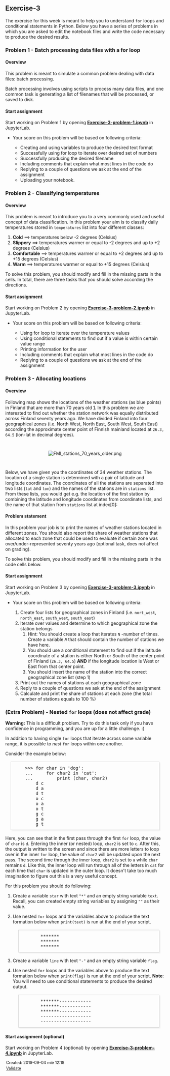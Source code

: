 <?xml version="1.0" encoding="utf-8"?>
<!DOCTYPE html PUBLIC "-//W3C//DTD XHTML 1.0 Strict//EN"
"http://www.w3.org/TR/xhtml1/DTD/xhtml1-strict.dtd">
<html xmlns="http://www.w3.org/1999/xhtml" lang="en" xml:lang="en">
<head>
<!-- 2019-09-04 mié 12:18 -->
<meta http-equiv="Content-Type" content="text/html;charset=utf-8" />
<meta name="viewport" content="width=device-width, initial-scale=1" />
<title>&lrm;</title>
<meta name="generator" content="Org mode" />
<style type="text/css">
 <!--/*--><![CDATA[/*><!--*/
  .title  { text-align: center;
             margin-bottom: .2em; }
  .subtitle { text-align: center;
              font-size: medium;
              font-weight: bold;
              margin-top:0; }
  .todo   { font-family: monospace; color: red; }
  .done   { font-family: monospace; color: green; }
  .priority { font-family: monospace; color: orange; }
  .tag    { background-color: #eee; font-family: monospace;
            padding: 2px; font-size: 80%; font-weight: normal; }
  .timestamp { color: #bebebe; }
  .timestamp-kwd { color: #5f9ea0; }
  .org-right  { margin-left: auto; margin-right: 0px;  text-align: right; }
  .org-left   { margin-left: 0px;  margin-right: auto; text-align: left; }
  .org-center { margin-left: auto; margin-right: auto; text-align: center; }
  .underline { text-decoration: underline; }
  #postamble p, #preamble p { font-size: 90%; margin: .2em; }
  p.verse { margin-left: 3%; }
  pre {
    border: 1px solid #ccc;
    box-shadow: 3px 3px 3px #eee;
    padding: 8pt;
    font-family: monospace;
    overflow: auto;
    margin: 1.2em;
  }
  pre.src {
    position: relative;
    overflow: visible;
    padding-top: 1.2em;
  }
  pre.src:before {
    display: none;
    position: absolute;
    background-color: white;
    top: -10px;
    right: 10px;
    padding: 3px;
    border: 1px solid black;
  }
  pre.src:hover:before { display: inline;}
  /* Languages per Org manual */
  pre.src-asymptote:before { content: 'Asymptote'; }
  pre.src-awk:before { content: 'Awk'; }
  pre.src-C:before { content: 'C'; }
  /* pre.src-C++ doesn't work in CSS */
  pre.src-clojure:before { content: 'Clojure'; }
  pre.src-css:before { content: 'CSS'; }
  pre.src-D:before { content: 'D'; }
  pre.src-ditaa:before { content: 'ditaa'; }
  pre.src-dot:before { content: 'Graphviz'; }
  pre.src-calc:before { content: 'Emacs Calc'; }
  pre.src-emacs-lisp:before { content: 'Emacs Lisp'; }
  pre.src-fortran:before { content: 'Fortran'; }
  pre.src-gnuplot:before { content: 'gnuplot'; }
  pre.src-haskell:before { content: 'Haskell'; }
  pre.src-hledger:before { content: 'hledger'; }
  pre.src-java:before { content: 'Java'; }
  pre.src-js:before { content: 'Javascript'; }
  pre.src-latex:before { content: 'LaTeX'; }
  pre.src-ledger:before { content: 'Ledger'; }
  pre.src-lisp:before { content: 'Lisp'; }
  pre.src-lilypond:before { content: 'Lilypond'; }
  pre.src-lua:before { content: 'Lua'; }
  pre.src-matlab:before { content: 'MATLAB'; }
  pre.src-mscgen:before { content: 'Mscgen'; }
  pre.src-ocaml:before { content: 'Objective Caml'; }
  pre.src-octave:before { content: 'Octave'; }
  pre.src-org:before { content: 'Org mode'; }
  pre.src-oz:before { content: 'OZ'; }
  pre.src-plantuml:before { content: 'Plantuml'; }
  pre.src-processing:before { content: 'Processing.js'; }
  pre.src-python:before { content: 'Python'; }
  pre.src-R:before { content: 'R'; }
  pre.src-ruby:before { content: 'Ruby'; }
  pre.src-sass:before { content: 'Sass'; }
  pre.src-scheme:before { content: 'Scheme'; }
  pre.src-screen:before { content: 'Gnu Screen'; }
  pre.src-sed:before { content: 'Sed'; }
  pre.src-sh:before { content: 'shell'; }
  pre.src-sql:before { content: 'SQL'; }
  pre.src-sqlite:before { content: 'SQLite'; }
  /* additional languages in org.el's org-babel-load-languages alist */
  pre.src-forth:before { content: 'Forth'; }
  pre.src-io:before { content: 'IO'; }
  pre.src-J:before { content: 'J'; }
  pre.src-makefile:before { content: 'Makefile'; }
  pre.src-maxima:before { content: 'Maxima'; }
  pre.src-perl:before { content: 'Perl'; }
  pre.src-picolisp:before { content: 'Pico Lisp'; }
  pre.src-scala:before { content: 'Scala'; }
  pre.src-shell:before { content: 'Shell Script'; }
  pre.src-ebnf2ps:before { content: 'ebfn2ps'; }
  /* additional language identifiers per "defun org-babel-execute"
       in ob-*.el */
  pre.src-cpp:before  { content: 'C++'; }
  pre.src-abc:before  { content: 'ABC'; }
  pre.src-coq:before  { content: 'Coq'; }
  pre.src-groovy:before  { content: 'Groovy'; }
  /* additional language identifiers from org-babel-shell-names in
     ob-shell.el: ob-shell is the only babel language using a lambda to put
     the execution function name together. */
  pre.src-bash:before  { content: 'bash'; }
  pre.src-csh:before  { content: 'csh'; }
  pre.src-ash:before  { content: 'ash'; }
  pre.src-dash:before  { content: 'dash'; }
  pre.src-ksh:before  { content: 'ksh'; }
  pre.src-mksh:before  { content: 'mksh'; }
  pre.src-posh:before  { content: 'posh'; }
  /* Additional Emacs modes also supported by the LaTeX listings package */
  pre.src-ada:before { content: 'Ada'; }
  pre.src-asm:before { content: 'Assembler'; }
  pre.src-caml:before { content: 'Caml'; }
  pre.src-delphi:before { content: 'Delphi'; }
  pre.src-html:before { content: 'HTML'; }
  pre.src-idl:before { content: 'IDL'; }
  pre.src-mercury:before { content: 'Mercury'; }
  pre.src-metapost:before { content: 'MetaPost'; }
  pre.src-modula-2:before { content: 'Modula-2'; }
  pre.src-pascal:before { content: 'Pascal'; }
  pre.src-ps:before { content: 'PostScript'; }
  pre.src-prolog:before { content: 'Prolog'; }
  pre.src-simula:before { content: 'Simula'; }
  pre.src-tcl:before { content: 'tcl'; }
  pre.src-tex:before { content: 'TeX'; }
  pre.src-plain-tex:before { content: 'Plain TeX'; }
  pre.src-verilog:before { content: 'Verilog'; }
  pre.src-vhdl:before { content: 'VHDL'; }
  pre.src-xml:before { content: 'XML'; }
  pre.src-nxml:before { content: 'XML'; }
  /* add a generic configuration mode; LaTeX export needs an additional
     (add-to-list 'org-latex-listings-langs '(conf " ")) in .emacs */
  pre.src-conf:before { content: 'Configuration File'; }

  table { border-collapse:collapse; }
  caption.t-above { caption-side: top; }
  caption.t-bottom { caption-side: bottom; }
  td, th { vertical-align:top;  }
  th.org-right  { text-align: center;  }
  th.org-left   { text-align: center;   }
  th.org-center { text-align: center; }
  td.org-right  { text-align: right;  }
  td.org-left   { text-align: left;   }
  td.org-center { text-align: center; }
  dt { font-weight: bold; }
  .footpara { display: inline; }
  .footdef  { margin-bottom: 1em; }
  .figure { padding: 1em; }
  .figure p { text-align: center; }
  .equation-container {
    display: table;
    text-align: center;
    width: 100%;
  }
  .equation {
    vertical-align: middle;
  }
  .equation-label {
    display: table-cell;
    text-align: right;
    vertical-align: middle;
  }
  .inlinetask {
    padding: 10px;
    border: 2px solid gray;
    margin: 10px;
    background: #ffffcc;
  }
  #org-div-home-and-up
   { text-align: right; font-size: 70%; white-space: nowrap; }
  textarea { overflow-x: auto; }
  .linenr { font-size: smaller }
  .code-highlighted { background-color: #ffff00; }
  .org-info-js_info-navigation { border-style: none; }
  #org-info-js_console-label
    { font-size: 10px; font-weight: bold; white-space: nowrap; }
  .org-info-js_search-highlight
    { background-color: #ffff00; color: #000000; font-weight: bold; }
  .org-svg { width: 90%; }
  /*]]>*/-->
</style>
<script type="text/javascript">
/*
@licstart  The following is the entire license notice for the
JavaScript code in this tag.

Copyright (C) 2012-2019 Free Software Foundation, Inc.

The JavaScript code in this tag is free software: you can
redistribute it and/or modify it under the terms of the GNU
General Public License (GNU GPL) as published by the Free Software
Foundation, either version 3 of the License, or (at your option)
any later version.  The code is distributed WITHOUT ANY WARRANTY;
without even the implied warranty of MERCHANTABILITY or FITNESS
FOR A PARTICULAR PURPOSE.  See the GNU GPL for more details.

As additional permission under GNU GPL version 3 section 7, you
may distribute non-source (e.g., minimized or compacted) forms of
that code without the copy of the GNU GPL normally required by
section 4, provided you include this license notice and a URL
through which recipients can access the Corresponding Source.


@licend  The above is the entire license notice
for the JavaScript code in this tag.
*/
<!--/*--><![CDATA[/*><!--*/
 function CodeHighlightOn(elem, id)
 {
   var target = document.getElementById(id);
   if(null != target) {
     elem.cacheClassElem = elem.className;
     elem.cacheClassTarget = target.className;
     target.className = "code-highlighted";
     elem.className   = "code-highlighted";
   }
 }
 function CodeHighlightOff(elem, id)
 {
   var target = document.getElementById(id);
   if(elem.cacheClassElem)
     elem.className = elem.cacheClassElem;
   if(elem.cacheClassTarget)
     target.className = elem.cacheClassTarget;
 }
/*]]>*///-->
</script>
</head>
<body>
<div id="content">
<div id="outline-container-orgd0a45d0" class="outline-2">
<h2 id="orgd0a45d0">Exercise-3</h2>
<div class="outline-text-2" id="text-orgd0a45d0">
<p>
The exercise for this week is meant to help you to understand <code>for</code> loops and
conditional statements in Python. Below you have a series of problems in which
you are asked to edit the notebook files and write the code necessary to produce
the desired results.
</p>
</div>

<div id="outline-container-org0ff9ec3" class="outline-3">
<h3 id="org0ff9ec3">Problem 1 - Batch processing data files with a for loop</h3>
<div class="outline-text-3" id="text-org0ff9ec3">
</div>
<div id="outline-container-org261b666" class="outline-4">
<h4 id="org261b666">Overview</h4>
<div class="outline-text-4" id="text-org261b666">
<p>
This problem is meant to simulate a common problem dealing with data files:
batch processing.
</p>

<p>
Batch processing involves using scripts to process many data files, and one
common task is generating a list of filenames that will be processed, or saved
to disk.
</p>
</div>
</div>

<div id="outline-container-org70e72c2" class="outline-4">
<h4 id="org70e72c2">Start assignment</h4>
<div class="outline-text-4" id="text-org70e72c2">
<p>
Start working on Problem 1 by opening <a 
href="Exercise-3-problem-1.ipynb"><b>Exercise-3-problem-1.ipynb</b></a> in
JupyterLab.
</p>
</div>

<ul class="org-ul">
<li><a id="org5a4a939"></a>Your score on this problem will be based on following criteria:<br />
<div class="outline-text-5" id="text-org5a4a939">
<ul class="org-ul">
<li>Creating and using variables to produce the desired text format</li>
<li>Successfully using for loop to iterate over desired set of numbers</li>
<li>Successfully producing the desired filename</li>
<li>Including comments that explain what most lines in the code do</li>
<li>Replying to a couple of questions we ask at the end of the assignment</li>
<li>Uploading your notebook.</li>
</ul>
</div>
</li>
</ul>
</div>
</div>

<div id="outline-container-orgdd7916d" class="outline-3">
<h3 id="orgdd7916d">Problem 2 - Classifying temperatures</h3>
<div class="outline-text-3" id="text-orgdd7916d">
</div>
<div id="outline-container-org3145638" class="outline-4">
<h4 id="org3145638">Overview</h4>
<div class="outline-text-4" id="text-org3145638">
<p>
This problem is meant to introduce you to a very commonly used and useful
concept of data classification. In this problem your aim is to classify daily
temperatures stored in <code>temperatures</code> list into four different classes:
</p>

<ol class="org-ol">
<li><b>Cold</b> ==&gt; temperatures below -2 degrees (Celsius)</li>
<li><b>Slippery</b> ==&gt; temperatures warmer or equal to -2 degrees and up to +2
degrees (Celsius)</li>
<li><b>Comfortable</b> ==&gt; temperatures warmer or equal to +2 degrees and up to +15
degrees (Celsius)</li>
<li><b>Warm</b> ==&gt; temperatures warmer or equal to +15 degrees (Celsius)</li>
</ol>

<p>
To solve this problem, you should modify and fill in the missing parts in the
cells. In total, there are three tasks that you should solve according the
directions.
</p>
</div>
</div>

<div id="outline-container-org252c131" class="outline-4">
<h4 id="org252c131">Start assignment</h4>
<div class="outline-text-4" id="text-org252c131">
<p>
Start working on Problem 2 by opening <a 
href="Exercise-3-problem-2.ipynb"><b>Exercise-3-problem-2.ipynb</b></a> in
JupyterLab.
</p>
</div>

<ul class="org-ul">
<li><a id="orgef7529d"></a>Your score on this problem will be based on following criteria:<br />
<div class="outline-text-5" id="text-orgef7529d">
<ul class="org-ul">
<li>Using for loop to iterate over the temperature values</li>
<li>Using conditional statements to find out if a value is within certain value
range</li>
<li>Printing information for the user</li>
<li>Including comments that explain what most lines in the code do</li>
<li>Replying to a couple of questions we ask at the end of the assignment</li>
</ul>
</div>
</li>
</ul>
</div>
</div>

<div id="outline-container-org7b9dda1" class="outline-3">
<h3 id="org7b9dda1">Problem 3 - Allocating locations</h3>
<div class="outline-text-3" id="text-org7b9dda1">
</div>
<div id="outline-container-org19b94d5" class="outline-4">
<h4 id="org19b94d5">Overview</h4>
<div class="outline-text-4" id="text-org19b94d5">
<p>
Following map shows the locations of the weather stations (as blue points) in
Finland that are more than 70 years old <a href="The locations and the age of weather stations were obtained 
from: http://en.ilmatieteenlaitos.fi/observation-stations">1</a>.  In this problem we are interested to
find out whether the station network was equally distributed across Finland
seventy years ago. We have divided Finland into four geographical zones
(i.e. North West, North East, South West, South East) according the approximate
center point of Finnish mainland located at <code>26.3, 64.5</code> (lon-lat in decimal
degrees).
</p>


<div class="figure">
<p><img src="img/FMI_stations_70_years_older.png" alt="FMI_stations_70_years_older.png" />
</p>
</div>

<p>
Below, we have given you the coordinates of 34 weather stations. The location of
a single station is determined with a pair of latitude and longitude
coordinates. The coordinates of all the stations are separated into two lists
(<code>lat</code> and <code>lon</code>) and the names of the stations are in <code>stations</code> list. From
these lists, you would get e.g. the location of the first station by combining
the latitude and longitude coordinates from coordinate lists, and the name of
that station from <code>stations</code> list at index[0]:
</p>
</div>
</div>

<div id="outline-container-org2d3e9ea" class="outline-4">
<h4 id="org2d3e9ea">Problem statement</h4>
<div class="outline-text-4" id="text-org2d3e9ea">
<p>
In this problem your job is to print the names of weather stations located in
different zones. You should also report the share of weather stations that
allocated to each zone that could be used to evaluate if certain zone was
over/under-represented seventy years ago (optional task, does not affect on
grading).
</p>

<p>
To solve this problem, you should modify and fill in the missing parts in the
code cells below.
</p>
</div>
</div>

<div id="outline-container-org5acb49b" class="outline-4">
<h4 id="org5acb49b">Start assignment</h4>
<div class="outline-text-4" id="text-org5acb49b">
<p>
Start working on Problem 3 by opening <a 
href="Exercise-3-problem-3.ipynb"><b>Exercise-3-problem-3.ipynb</b></a> in
JupyterLab.
</p>
</div>

<ul class="org-ul">
<li><a id="org05b29f2"></a>Your score on this problem will be based on following criteria:<br />
<div class="outline-text-5" id="text-org05b29f2">
<ol class="org-ol">
<li>Create four lists for geographical zones in Finland (i.e.  <code>nort_west</code>,
<code>north_east</code>, <code>south_west</code>, <code>south_east</code>)</li>
<li>Iterate over values and determine to which geographical zone the station
belongs

<ol class="org-ol">
<li>Hint: You should create a loop that iterates <code>N</code> -number of times.  Create
a variable <i><code>N</code></i> that should contain the number of stations we have here.</li>
<li>You should use a conditional statement to find out if the latitude
coordinate of a station is either North or South of the center point of
Finland (<code>26.3, 64.5</code>) <b>AND</b> if the longitude location is West or East
from that center point.</li>
<li>You should insert the name of the station into the correct geographical
zone list (step 1)</li>
</ol></li>

<li>Print out the names of stations at each geographical zone</li>
<li>Reply to a couple of questions we ask at the end of the assignment</li>
<li>Calculate and print the share of stations at each zone (the total number of
stations equals to 100 %)</li>
</ol>
</div>
</li>
</ul>
</div>
</div>

<div id="outline-container-orgaf9bdf4" class="outline-3">
<h3 id="orgaf9bdf4">(Extra Problem) - Nested <code>for</code> loops (does not affect grade)</h3>
<div class="outline-text-3" id="text-orgaf9bdf4">
<p>
<b>Warning:</b> This is a difficult problem. Try to do this task only if you have
confidence in programming, and you are up for a little challenge.  :)
</p>

<p>
In addition to having single <code>for</code> loops that iterate across some variable
range, it is possible to <i>nest</i> <code>for</code> loops within one another.
</p>

<p>
Consider the example below:
</p>

<pre class="example">
    &gt;&gt;&gt; for char in 'dog':
    ...     for char2 in 'cat':
    ...         print (char, char2)
        d c
        d a
        d t
        o c
        o a
        o t
        g c
        g a
        g t
</pre>

<p>
Here, you can see that in the first pass through the first <code>for</code> loop, the value
of <code>char</code> is <code>d</code>. Entering the inner (or nested) loop, <code>char2</code> is set to
<code>c</code>. After this, the output is written to the screen and since there are more
letters to loop over in the inner <code>for</code> loop, the value of <code>char2</code> will be
updated upon the next pass. The second time through the inner loop, <code>char2</code> is
set to <code>a</code> while <code>char</code> remains <code>d</code>. Like this, the inner loop will run 
through
all of the letters in <code>cat</code> for each time that <code>char</code> is updated in the outer
loop. It doesn't take too much imagination to figure out this is a very useful
concept.
</p>

<p>
For this problem you should do following:
</p>

<ol class="org-ol">
<li>Create a variable <code>star</code> with text <code>"*"</code> and an empty string variable
<code>text</code>. Recall, you can created empty string variables by assigning <code>""</code> as
their value.</li>
<li><p>
Use nested <code>for</code> loops and the variables above to produce the text formation
below when <code>print(text)</code> is run at the end of your script.
</p>

<pre class="example">
       *******
       *******
       *******
</pre></li>

<li>Create a variable <code>line</code> with text <code>"-"</code> and an empty string variable 
<code>flag</code>.</li>
<li><p>
Use nested <code>for</code> loops and the variables above to produce the text formation
below when <code>print(flag)</code> is run at the end of your script.  <b>Note</b>: You will
need to use conditional statements to produce the desired output.
</p>

<pre class="example">
       *******------------
       *******------------
       *******------------
       -------------------
       -------------------
</pre></li>
</ol>
</div>

<div id="outline-container-org03f2551" class="outline-4">
<h4 id="org03f2551">Start assignment (optional)</h4>
<div class="outline-text-4" id="text-org03f2551">
<p>
Start working on Problem 4 (optional) by opening <a 
href="Exercise-3-problem-4.ipynb"><b>Exercise-3-problem-4.ipynb</b></a> in
JupyterLab.
</p>
</div>
</div>
</div>
</div>
</div>
<div id="postamble" class="status">
<p class="date">Created: 2019-09-04 mié 12:18</p>
<p class="validation"><a href="http://validator.w3.org/check?uri=referer">Validate</a></p>
</div>
</body>
</html>

